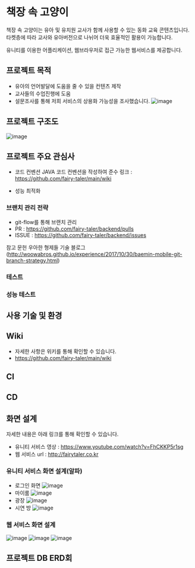 # 책장 속 고양이
책장 속 고양이는 유아 및 유치원 교사가 함께 사용할 수 있는 동화 교육 콘텐츠입니다. 
타켓층에 따라 교사와 유아버전으로 나뉘어 더욱 효율적인 활용이 가능합니다. 

유니티를 이용한 어플리케이션, 웹브라우저로 접근 가능한 웹서비스를 제공합니다. 

## 프로젝트 목적
- 유아의 언어발달에 도움을 줄 수 있을 컨텐츠 제작
- 교사들의 수업진행에 도움
- 설문조사를 통해 저희 서비스의 상용화 가능성을 조사했습니다. 
![image](https://user-images.githubusercontent.com/109029169/204691713-4ea19f0a-0c4a-463b-9251-1db95030cf7b.png)

## 프로젝트 구조도
![image](https://user-images.githubusercontent.com/109029169/204687935-a6a0f93e-488e-4811-8e8c-b4fb801a510b.png)


## 프로젝트 주요 관심사
- 코드 컨벤션
JAVA 코드 컨벤션을 작성하여 준수 
링크 : https://github.com/fairy-taler/main/wiki

- 성능 최적화
### 브랜치 관리 전략 
- git-flow를 통해 브랜치 관리
- PR : https://github.com/fairy-taler/backend/pulls
- ISSUE : https://github.com/fairy-taler/backend/issues

참고 문헌
우아한 형제들 기술 블로그(http://woowabros.github.io/experience/2017/10/30/baemin-mobile-git-branch-strategy.html)


### 테스트
### 성능 테스트

## 사용 기술 및 환경

## Wiki
- 자세한 사항은 위키를 통해 확인할 수 있습니다. 
- https://github.com/fairy-taler/main/wiki
## CI

## CD

## 화면 설계
자세한 내용은 아래 링크를 통해 확인할 수 있습니다.
- 유니티 서비스 영상 : https://www.youtube.com/watch?v=FhCKKP5r1sg
- 웹 서비스 url : http://fairytaler.co.kr
### 유니티 서비스 화면 설계(알파)
- 로그인 화면
![image](https://user-images.githubusercontent.com/109029169/204690787-5564252e-7ef1-47e6-b08d-10d01d6acbd9.png)
- 마이룸 
![image](https://user-images.githubusercontent.com/109029169/204690876-c9645f25-0b4e-4efb-be5a-f218a4e3d6bb.png)
- 광장
![image](https://user-images.githubusercontent.com/109029169/204690979-b77dbd6f-8e03-419e-a279-7a836fd648b7.png)
- 시연 방
![image](https://user-images.githubusercontent.com/109029169/204690947-77cded5e-1f1b-438c-9a23-19f732bf0486.png)

### 웹 서비스 화면 설계
![image](https://user-images.githubusercontent.com/109029169/206195717-3a154962-8852-4bf1-aa53-e676b047bd21.png)
![image](https://user-images.githubusercontent.com/109029169/206195805-71864295-5375-4c3e-9b71-d6a80c467755.png)
![image](https://user-images.githubusercontent.com/109029169/206195907-c2802d09-4a78-4b04-a30a-29782f4691df.png)


## 프로젝트 DB ERD회

